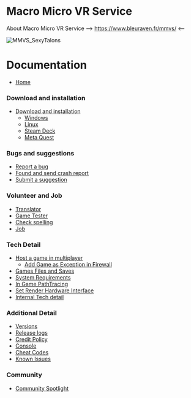 # Macro Micro VR Service

About Macro Micro VR Service --> https://www.bleuraven.fr/mmvs/ <--

![MMVS_SexyTalons](https://user-images.githubusercontent.com/7216958/154977012-87b35140-d851-445e-9328-b4a5e370116c.jpg)

# Documentation
- [Home](https://github.com/xavier150/MMVS/wiki)

### Download and installation
- [Download and installation](https://github.com/xavier150/MMVS/wiki/Download-and-installation)
    - [Windows](https://github.com/xavier150/MMVS/wiki/Download-and-installation-(Windows))  
    - [Linux](https://github.com/xavier150/MMVS/wiki/Download-and-installation-(Linux))  
    - [Steam Deck](https://github.com/xavier150/MMVS/wiki/Download-and-installation-(Steam-Deck))  
    - [Meta Quest](https://github.com/xavier150/MMVS/wiki/Download-and-installation-(Meta-Quest))  

### Bugs and suggestions
- [Report a bug](https://github.com/xavier150/MMVS/wiki/Bug-Reports)
- [Found and send crash report](https://github.com/xavier150/MMVS/wiki/Found-Crash-Report)
- [Submit a suggestion](https://github.com/xavier150/MMVS/wiki/Suggestions)

### Volunteer and Job
- [Translator](https://github.com/xavier150/MMVS/wiki/Translator)
- [Game Tester](https://github.com/xavier150/MMVS/wiki/Game-Tester)
- [Check spelling](https://github.com/xavier150/MMVS/wiki/Check-spelling)
- [Job](https://www.bleuraven.fr/job)

### Tech Detail
- [Host a game in multiplayer](https://github.com/xavier150/MMVS/wiki/Host)
    - [Add Game as Exception in Firewall](https://github.com/xavier150/MMVS/wiki/Add-Game-as-Exception-in-Firewall)
- [Games Files and Saves](https://github.com/xavier150/MMVS/wiki/Save)
- [System Requirements](https://github.com/xavier150/MMVS/wiki/System-requirements)
- [In Game PathTracing](https://github.com/xavier150/MMVS/wiki/In-Game-PathTracing)
- [Set Render Hardware Interface](https://github.com/xavier150/MMVS/wiki/Set-Render-Hardware-Interface)
- [Internal Tech detail](https://github.com/xavier150/MMVS/wiki/Internal-Tech-detail)

### Additional Detail
- [Versions](https://github.com/xavier150/MMVS/wiki/Versions)
- [Release logs](https://github.com/xavier150/MMVS/wiki/Release-logs)
- [Credit Policy](https://github.com/xavier150/MMVS/wiki/Credit-Policy)
- [Console](https://github.com/xavier150/MMVS/wiki/Console)
- [Cheat Codes](https://github.com/xavier150/MMVS/wiki/Cheat-Codes)
- [Known Issues](https://github.com/xavier150/MMVS/wiki/Known-Issues)

### Community
- [Community Spotlight](https://github.com/xavier150/MMVS/wiki/Community-Spotlight)
